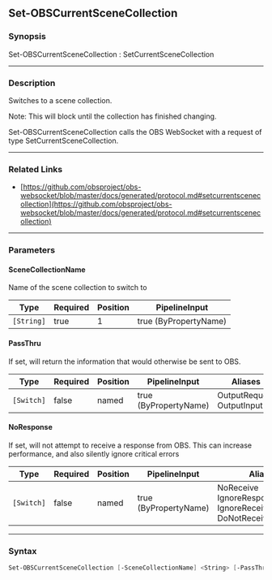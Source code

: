 Set-OBSCurrentSceneCollection
-----------------------------

### Synopsis
Set-OBSCurrentSceneCollection : SetCurrentSceneCollection

---

### Description

Switches to a scene collection.

Note: This will block until the collection has finished changing.

Set-OBSCurrentSceneCollection calls the OBS WebSocket with a request of type SetCurrentSceneCollection.

---

### Related Links
* [https://github.com/obsproject/obs-websocket/blob/master/docs/generated/protocol.md#setcurrentscenecollection](https://github.com/obsproject/obs-websocket/blob/master/docs/generated/protocol.md#setcurrentscenecollection)

---

### Parameters
#### **SceneCollectionName**
Name of the scene collection to switch to

|Type      |Required|Position|PipelineInput        |
|----------|--------|--------|---------------------|
|`[String]`|true    |1       |true (ByPropertyName)|

#### **PassThru**
If set, will return the information that would otherwise be sent to OBS.

|Type      |Required|Position|PipelineInput        |Aliases                      |
|----------|--------|--------|---------------------|-----------------------------|
|`[Switch]`|false   |named   |true (ByPropertyName)|OutputRequest<br/>OutputInput|

#### **NoResponse**
If set, will not attempt to receive a response from OBS.
This can increase performance, and also silently ignore critical errors

|Type      |Required|Position|PipelineInput        |Aliases                                                                |
|----------|--------|--------|---------------------|-----------------------------------------------------------------------|
|`[Switch]`|false   |named   |true (ByPropertyName)|NoReceive<br/>IgnoreResponse<br/>IgnoreReceive<br/>DoNotReceiveResponse|

---

### Syntax
```PowerShell
Set-OBSCurrentSceneCollection [-SceneCollectionName] <String> [-PassThru] [-NoResponse] [<CommonParameters>]
```
